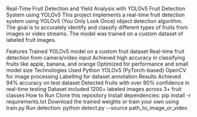 Real-Time Fruit Detection and Yield Analysis with YOLOv5
Fruit Detection System using YOLOv5
This project implements a real-time fruit detection system using YOLOv5 (You Only Look Once) object detection algorithm. The goal is to accurately identify and classify different types of fruits from images or video streams. The model was trained on a custom dataset of labeled fruit images.

Features
Trained YOLOv5 model on a custom fruit dataset
Real-time fruit detection from camera/video input
Achieved high accuracy in classifying fruits like apple, banana, and orange
Optimized for performance and small model size
Technologies Used
Python
YOLOv5 (PyTorch-based)
OpenCV for image processing
LabelImg for dataset annotation
Results
Achieved 94% accuracy on test dataset
Detected fruits with over 90% confidence in real-time testing
Dataset included 1200+ labeled images across 3+ fruit classes
How to Run
Clone this repository
Install dependencies: pip install -r requirements.txt
Download the trained weights or train your own using train.py
Run detection: python detect.py --source path_to_image_or_video
